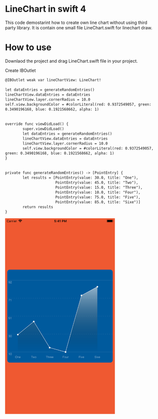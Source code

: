# LineChart in swift 4
This code demostarint how to create own line chart without using third party library. It is contain one small file LineChart.swift for linechart draw.


# How to use
Downlaod the project and drag LineChart.swift file in your project.

Create IBOutlet 

```
@IBOutlet weak var lineChartView: LineChart!

let dataEntries = generateRandomEntries()
lineChartView.dataEntries = dataEntries
lineChartView.layer.cornerRadius = 10.0
self.view.backgroundColor = #colorLiteral(red: 0.9372549057, green: 0.3490196168, blue: 0.1921568662, alpha: 1)


override func viewDidLoad() {
        super.viewDidLoad()
        let dataEntries = generateRandomEntries()
        lineChartView.dataEntries = dataEntries
        lineChartView.layer.cornerRadius = 10.0
        self.view.backgroundColor = #colorLiteral(red: 0.9372549057, green: 0.3490196168, blue: 0.1921568662, alpha: 1)
}


private func generateRandomEntries() -> [PointEntry] {
        let results = [PointEntry(value: 30.0, title: "One"),
                       PointEntry(value: 45.0, title: "Two"),
                       PointEntry(value: 15.0, title: "Three"),
                       PointEntry(value: 10.0, title: "Four"),
                       PointEntry(value: 75.0, title: "Five"),
                       PointEntry(value: 85.0, title: "Sixe")]
        return results
}

```


<img src="linechartdemo.png" alt="Demo Image" width="360"/>

